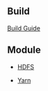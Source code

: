 ## Build

[Build Guide](https://github.com/apache/hadoop/blob/trunk/BUILDING.txt)

## Module

* [HDFS](./hdfs/)

* [Yarn](./yarn)